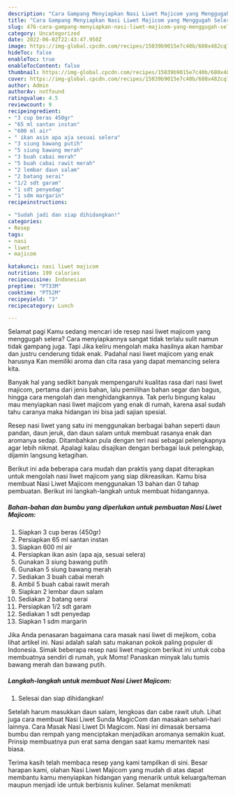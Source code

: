 ```yaml
---
description: "Cara Gampang Menyiapkan Nasi Liwet Majicom yang Menggugah Selera"
title: "Cara Gampang Menyiapkan Nasi Liwet Majicom yang Menggugah Selera"
slug: 476-cara-gampang-menyiapkan-nasi-liwet-majicom-yang-menggugah-selera
category: Uncategorized
date: 2022-06-02T22:43:47.950Z
image: https://img-global.cpcdn.com/recipes/15039b9015e7c40b/680x482cq70/nasi-liwet-majicom-foto-resep-utama.jpg
hideToc: false
enableToc: true
enableTocContent: false
thumbnail: https://img-global.cpcdn.com/recipes/15039b9015e7c40b/680x482cq70/nasi-liwet-majicom-foto-resep-utama.jpg
cover: https://img-global.cpcdn.com/recipes/15039b9015e7c40b/680x482cq70/nasi-liwet-majicom-foto-resep-utama.jpg
author: Admin
authorAv: notfound
ratingvalue: 4.5
reviewcount: 9
recipeingredient:
- "3 cup beras 450gr"
- "65 ml santan instan"
- "600 ml air"
- " ikan asin apa aja sesuai selera"
- "3 siung bawang putih"
- "5 siung bawang merah"
- "3 buah cabai merah"
- "5 buah cabai rawit merah"
- "2 lembar daun salam"
- "2 batang serai"
- "1/2 sdt garam"
- "1 sdt penyedap"
- "1 sdm margarin"
recipeinstructions:

- "Sudah jadi dan siap dihidangkan!"
categories:
- Resep
tags:
- nasi
- liwet
- majicom

katakunci: nasi liwet majicom 
nutrition: 199 calories
recipecuisine: Indonesian
preptime: "PT33M"
cooktime: "PT52M"
recipeyield: "3"
recipecategory: Lunch

---
```



Selamat pagi Kamu sedang mencari ide resep nasi liwet majicom yang menggugah selera? Cara menyiapkannya sangat tidak terlalu sulit namun tidak gampang juga. Tapi Jika keliru mengolah maka hasilnya akan hambar dan justru cenderung tidak enak. Padahal nasi liwet majicom yang enak harusnya Kan memiliki aroma dan cita rasa yang dapat memancing selera kita.


Banyak hal yang sedikit banyak mempengaruhi kualitas rasa dari nasi liwet majicom, pertama dari jenis bahan, lalu pemilihan bahan segar dan bagus, hingga cara mengolah dan menghidangkannya. Tak perlu bingung kalau mau menyiapkan nasi liwet majicom yang enak di rumah, karena asal sudah tahu caranya maka hidangan ini bisa jadi sajian spesial.

Resep nasi liwet yang satu ini menggunakan berbagai bahan seperti daun pandan, daun jeruk, dan daun salam untuk membuat rasanya enak dan aromanya sedap. Ditambahkan pula dengan teri nasi sebagai pelengkapnya agar lebih nikmat. Apalagi kalau disajikan dengan berbagai lauk pelengkap, dijamin langsung ketagihan.


Berikut ini ada beberapa cara mudah dan praktis yang dapat diterapkan untuk mengolah nasi liwet majicom yang siap dikreasikan. Kamu bisa membuat Nasi Liwet Majicom menggunakan 13 bahan dan 0 tahap pembuatan. Berikut ini langkah-langkah untuk membuat hidangannya.

<!--inarticleads1-->

##### Bahan-bahan dan bumbu yang diperlukan untuk pembuatan Nasi Liwet Majicom:

1. Siapkan 3 cup beras (450gr)
1. Persiapkan 65 ml santan instan
1. Siapkan 600 ml air
1. Persiapkan  ikan asin (apa aja, sesuai selera)
1. Gunakan 3 siung bawang putih
1. Gunakan 5 siung bawang merah
1. Sediakan 3 buah cabai merah
1. Ambil 5 buah cabai rawit merah
1. Siapkan 2 lembar daun salam
1. Sediakan 2 batang serai
1. Persiapkan 1/2 sdt garam
1. Sediakan 1 sdt penyedap
1. Siapkan 1 sdm margarin


Jika Anda penasaran bagaimana cara masak nasi liwet di mejikom, coba lihat artikel ini. Nasi adalah salah satu makanan pokok paling populer di Indonesia. Simak beberapa resep nasi liwet magicom berikut ini untuk coba membuatnya sendiri di rumah, yuk Moms! Panaskan minyak lalu tumis bawang merah dan bawang putih. 

<!--inarticleads2-->

##### Langkah-langkah untuk membuat Nasi Liwet Majicom:


1. Selesai dan siap dihidangkan!

Setelah harum masukkan daun salam, lengkoas dan cabe rawit utuh. Lihat juga cara membuat Nasi Liwet Sunda MagicCom dan masakan sehari-hari lainnya. Cara Masak Nasi Liwet Di Magicom. Nasi ini dimasak bersama bumbu dan rempah yang menciptakan menjadikan aromanya semakin kuat. Prinsip membuatnya pun erat sama dengan saat kamu memantek nasi biasa. 

Terima kasih telah membaca resep yang kami tampilkan di sini. Besar harapan kami, olahan Nasi Liwet Majicom yang mudah di atas dapat membantu kamu menyiapkan hidangan yang menarik untuk keluarga/teman maupun menjadi ide untuk berbisnis kuliner. Selamat menikmati
